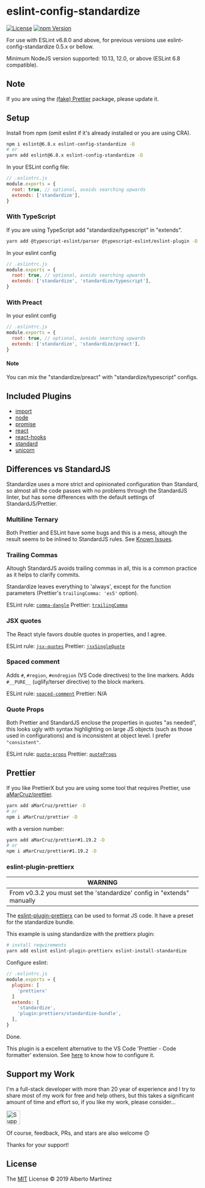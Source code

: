 # eslint-config-standardize

[![License][license-badge]][license-url]
[![npm Version][npm-badge]][npm-url]

For use with ESLint v6.8.0 and above, for previous versions use eslint-config-standardize 0.5.x or bellow.

Minimum NodeJS version supported: 10.13, 12.0, or above (ESLint 6.8 compatible).

## Note

If you are using the [(fake) Prettier](#prettier) package, please update it.

## Setup

Install from npm (omit eslint if it's already installed or you are using CRA).

```sh
npm i eslint@6.8.x eslint-config-standardize -D
# or
yarn add eslint@6.8.x eslint-config-standardize -D
```

In your ESLint config file:

```js
// .eslintrc.js
module.exports = {
  root: true, // optional, avoids searching upwards
  extends: ['standardize'],
}
```

### With TypeScript

If you are using TypeScript add "standardize/typescript" in "extends".

```bash
yarn add @typescript-eslint/parser @typescript-eslint/eslint-plugin -D
```

In your eslint config

```js
// .eslintrc.js
module.exports = {
  root: true, // optional, avoids searching upwards
  extends: ['standardize', 'standardize/typescript'],
}
```

### With Preact

In your eslint config

```js
// .eslintrc.js
module.exports = {
  root: true, // optional, avoids searching upwards
  extends: ['standardize', 'standardize/preact'],
}
```

#### Note

You can mix the "standardize/preact" with "standardize/typescript" configs.

## Included Plugins

- [import](https://www.npmjs.com/package/eslint-plugin-import)
- [node](https://www.npmjs.com/package/eslint-plugin-node)
- [promise](https://www.npmjs.com/package/eslint-plugin-promise)
- [react](https://www.npmjs.com/package/eslint-plugin-react)
- [react-hooks](https://www.npmjs.com/package/eslint-plugin-react-hooks)
- [standard](https://www.npmjs.com/package/eslint-plugin-standard)
- [unicorn](https://www.npmjs.com/package/eslint-plugin-unicorn)

## Differences vs StandardJS

Standardize uses a more strict and opinionated configuration than Standard, so almost all the code passes with no problems through the StandardJS linter, but has some differences with the default settings of StandardJS/Prettier.

### Multiline Ternary

Both Prettier and ESLint have some bugs and this is a mess, altough the result seems to be inlined to StandardJS rules. See [Known Issues](#known-issues).

### Trailing Commas

Altough StandardJS avoids trailing commas in all, this is a common practice as it helps to clarify commits.

Standardize leaves everything to 'always', except for the function parameters (Prettier's `trailingComma: 'es5'` option).

ESLint rule: [`comma-dangle`](https://eslint.org/docs/rules/comma-dangle)
Prettier: [`trailingComma`](https://prettier.io/docs/en/options.html#trailing-commas)

### JSX quotes

The React style favors double quotes in properties, and I agree.

ESLint rule: [`jsx-quotes`](https://eslint.org/docs/rules/jsx-quotes)
Prettier: [`jsxSingleQuote`](https://prettier.io/docs/en/options.html#jsx-quotes)

### Spaced comment

Adds `#`, `#region`, `#endregion` (VS Code directives) to the line markers.
Adds `#__PURE__` (uglify/terser directive) to the block markers.

ESLint rule: [`spaced-comment`](https://eslint.org/docs/rules/spaced-comment)
Prettier: N/A

### Quote Props

Both Prettier and StandardJS enclose the properties in quotes "as needed", this looks ugly with syntax highlighting on large JS objects (such as those used in configurations) and is inconsistent at object level. I prefer `"consistent"`.

ESLint rule: [`quote-props`](https://eslint.org/docs/rules/quote-props)
Prettier: [`quoteProps`](https://prettier.io/docs/en/options.html#quote-props)

## Prettier

If you like PrettierX but you are using some tool that requires Prettier, use [aMarCruz/prettier](https://github.com/aMarCruz/prettier).

```sh
yarn add aMarCruz/prettier -D
# or
npm i aMarCruz/prettier -D
```

with a version number:

```sh
yarn add aMarCruz/prettier#1.19.2 -D
# or
npm i aMarCruz/prettier#1.19.2 -D
```

### eslint-plugin-prettierx

| WARNING                                                                 |
| ----------------------------------------------------------------------- |
| From v0.3.2 you must set the 'standardize' config in "extends" manually |

The [eslint-plugin-prettierx](https://github.com/aMarCruz/eslint-plugin-prettierx) can be used to format JS code. It have a preset for the standardize bundle.

This example is using standardize with the prettierx plugin:

```bash
# install requirements
yarn add eslint eslint-plugin-prettierx eslint-install-standardize
```

Configure eslint:

```js
// .eslintrc.js
module.exports = {
  plugins: [
    'prettierx'
  ]
  extends: [
    'standardize',
    'plugin:prettierx/standardize-bundle',
  ],
}
```

Done.

This plugin is a excellent alternative to the VS Code 'Prettier - Code formatter' extension. See [here](https://github.com/aMarCruz/eslint-plugin-prettierx#vs-code-eslint) to know how to configure it.

## Support my Work

I'm a full-stack developer with more than 20 year of experience and I try to share most of my work for free and help others, but this takes a significant amount of time and effort so, if you like my work, please consider...

[<img src="https://amarcruz.github.io/images/kofi_blue.png" height="36" title="Support Me on Ko-fi" />][kofi-url]

Of course, feedback, PRs, and stars are also welcome 🙃

Thanks for your support!

## License

The [MIT](LICENSE) License &copy; 2019 Alberto Martínez

[license-badge]: https://img.shields.io/badge/license-MIT-blue.svg?style=flat
[license-url]: https://github.com/aMarCruz/eslint-config-standardize/blob/master/LICENSE
[npm-badge]: https://img.shields.io/npm/v/eslint-config-standardize.svg
[npm-url]: https://www.npmjs.com/package/eslint-config-standardize
[kofi-url]: https://ko-fi.com/C0C7LF7I
